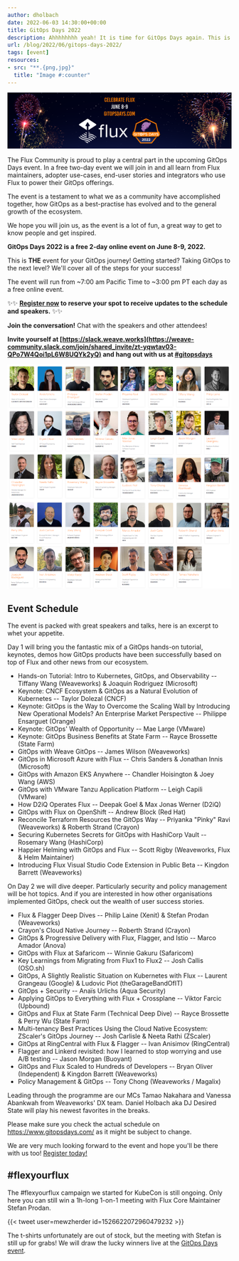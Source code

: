 ```yaml
---
author: dholbach
date: 2022-06-03 14:30:00+00:00
title: GitOps Days 2022
description: Ahhhhhhhh yeah! It is time for GitOps Days again. This is where we celebrate where we as a community have taken Flux today, how it's being used, where the ecosystem is moving, what's next and it is where we have a great time together!
url: /blog/2022/06/gitops-days-2022/
tags: [event]
resources:
- src: "**.{png,jpg}"
  title: "Image #:counter"
---
```



![GitOps Days 2022](gitopsdays-featured.png)

The Flux Community is proud to play a central part in the upcoming
GitOps Days event. In a free two-day event we will join in and all learn
from Flux maintainers, adopter use-cases, end-user stories and
integrators who use Flux to power their GitOps offerings.

The event is a testament to what we as a community have accomplished
together, how GitOps as a best-practise has evolved and to the general
growth of the ecosystem.

We hope you will join us, as the event is a lot of fun, a great way to
get to know people and get inspired.

**GitOps Days 2022 is a free 2-day online event on June 8-9, 2022.**

This is **THE** event for your GitOps journey! Getting started? Taking
GitOps to the next level? We'll cover all of the steps for your success!

The event will run from \~7:00 am Pacific Time to \~3:00 pm PT each day
as a free online event.

✨✨ **[Register now](https://youtube.com/playlist?list=PL9lTuCFNLaD0NVkR17tno4X6BkxsbZZfr) to
reserve your spot to receive updates to the schedule and speakers.** ✨✨

**Join the conversation!** Chat with the speakers and other attendees!

**Invite yourself at [https://slack.weave.works](https://weave-community.slack.com/join/shared_invite/zt-yqwtav03-QPo7W4Qoi1pL6W8UQYk2yQ) and hang out with us at
[#gitopsdays](https://bit.ly/GitOpsDays_Slack)**

![GitOps Days 2022 Speakers](gitopsdays-2022-speakers.png)

Event Schedule
--------------

The event is packed with great speakers and talks, here is an excerpt to
whet your appetite.

Day 1 will bring you the fantastic mix of a GitOps hands-on tutorial,
keynotes, demos how GitOps products have been successfully based on top
of Flux and other news from our ecosystem.

- Hands-on Tutorial: Intro to Kubernetes, GitOps, and Observability -- Tiffany Wang (Weaveworks) & Joaquin Rodriguez (Microsoft)
- Keynote: CNCF Ecosystem & GitOps as a Natural Evolution of Kubernetes -- Taylor Dolezal (CNCF)
- Keynote: GitOps is the Way to Overcome the Scaling Wall by Introducing New Operational Models? An Enterprise Market Perspective -- Philippe Ensarguet (Orange)
- Keynote: GitOps' Wealth of Opportunity -- Mae Large (VMware)
- Keynote: GitOps Business Benefits at State Farm -- Rayce Brossette (State Farm)
- GitOps with Weave GitOps -- James Wilson (Weaveworks)
- GitOps in Microsoft Azure with Flux -- Chris Sanders & Jonathan Innis (Microsoft)
- GitOps with Amazon EKS Anywhere -- Chandler Hoisington & Joey Wang (AWS)
- GitOps with VMware Tanzu Application Platform -- Leigh Capili (VMware)
- How D2iQ Operates Flux -- Deepak Goel & Max Jonas Werner (D2iQ)
- GitOps with Flux on OpenShift -- Andrew Block (Red Hat)
- Reconcile Terraform Resources the GitOps Way -- Priyanka "Pinky" Ravi (Weaveworks) & Roberth Strand (Crayon)
- Securing Kubernetes Secrets for GitOps with HashiCorp Vault -- Rosemary Wang (HashiCorp)
- Happier Helming with GitOps and Flux -- Scott Rigby (Weaveworks, Flux & Helm Maintainer)
- Introducing Flux Visual Studio Code Extension in Public Beta -- Kingdon Barrett (Weaveworks)

On Day 2 we will dive deeper. Particularly security and policy
management will be hot topics. And if you are interested in how other
organisations implemented GitOps, check out the wealth of user success
stories.

- Flux & Flagger Deep Dives -- Philip Laine (Xenit) & Stefan Prodan (Weaveworks)
- Crayon's Cloud Native Journey -- Roberth Strand (Crayon)
- GitOps & Progressive Delivery with Flux, Flagger, and Istio -- Marco Amador (Anova)
- GitOps with Flux at Safaricom -- Winnie Gakuru (Safaricom)
- Key Learnings from Migrating from Flux1 to Flux2 -- Josh Callis (OSO.sh)
- GitOps, A Slightly Realistic Situation on Kubernetes with Flux -- Laurent Grangeau (Google) & Ludovic Piot (theGarageBandOfIT)
- GitOps + Security -- Anaïs Urlichs (Aqua Security)
- Applying GitOps to Everything with Flux + Crossplane -- Viktor Farcic (Upbound)
- GitOps and Flux at State Farm (Technical Deep Dive) -- Rayce Brossette & Perry Wu (State Farm)
- Multi-tenancy Best Practices Using the Cloud Native Ecosystem: ZScaler's GitOps Journey -- Josh Carlisle & Neeta Rathi (ZScaler)
- GitOps at RingCentral with Flux & Flagger -- Ivan Anisimov (RingCentral)
- Flagger and Linkerd revisited: how I learned to stop worrying and use A/B testing -- Jason Morgan (Buoyant)
- GitOps and Flux Scaled to Hundreds of Developers -- Bryan Oliver (Independent) & Kingdon Barrett (Weaveworks)
- Policy Management & GitOps -- Tony Chong (Weaveworks / Magalix)

Leading through the programme are our MCs Tamao Nakahara and Vanessa
Abankwah from Weaveworks' DX team. Daniel Holbach aka DJ Desired State
will play his newest favorites in the breaks.

Please make sure you check the actual schedule on <https://www.gitopsdays.com/>
as it might be subject to change.

We are very much looking forward to the event and hope you'll be there
with us too! [Register today!](https://www.gitopsdays.com)

\#flexyourflux
--------------

The \#flexyourflux campaign we started for KubeCon is still ongoing.
Only here you can still win a 1h-long 1-on-1 meeting with Flux Core
Maintainer Stefan Prodan.

{{< tweet user=mewzherder id=1526622072960479232 >}}

The t-shirts unfortunately are out of stock, but the meeting with Stefan
is still up for grabs! We will draw the lucky winners live at the
[GitOps Days event](https://www.gitopsdays.com/).
